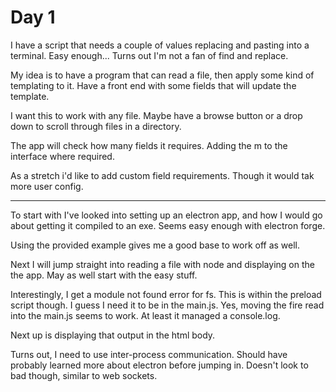 # Day 1

I have a script that needs a couple of values replacing and pasting into a terminal. Easy enough... Turns out I'm not a fan of find and replace. 

My idea is to have a program that can read a file, then apply some kind of templating to it. Have a front end with some fields that will update the template.

I want this to work with any file. Maybe have a browse button or a drop down to scroll through files in a directory.

The app will check how many fields it requires. Adding the m to the interface where required.

As a stretch i'd like to add custom field requirements. Though it would tak more user config.

---------------

To start with I've looked into setting up an electron app, and how I would go about getting it compiled to an exe. Seems easy enough with electron forge.

Using the provided example gives me a good base to work off as well.

Next I will jump straight into reading a file with node and displaying on the the app. May as well start with the easy stuff.

Interestingly, I get a module not found error for fs. This is within the preload script though. I guess I need it to be in the main.js. Yes, moving the fire read into the main.js seems to work. At least it managed a console.log. 

Next up is displaying that output in the html body.

Turns out, I need to use inter-process communication. Should have probably learned more about electron before jumping in. Doesn't look to bad though, similar to web sockets. 